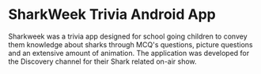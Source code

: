 # SharkWeek Trivia Android App
Sharkweek was a trivia app designed for school going children to convey them knowledge about sharks through MCQ's questions, picture questions and an extensive amount of animation. The application was developed for the Discovery channel for their Shark related on-air show.
